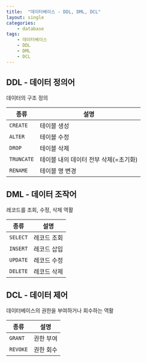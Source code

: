 ```yaml
---
title:  "데이터베이스 - DDL, DML, DCL"
layout: single
categories:
    - database
tags:
    - 데이터베이스
    - DDL
    - DML
    - DCL
---
```


## DDL - 데이터 정의어
데이터의 구조 정의

|종류|설명|
|-|-|
|`CREATE`|테이블 생성|
|`ALTER`|테이블 수정|
|`DROP`|테이블 삭제|
|`TRUNCATE`|테이블 내의 데이터 전부 삭제(=초기화)|
|`RENAME`|테이블 명 변경|

## DML - 데이터 조작어
레코드를 조회, 수정, 삭제 역활

|종류|설명|
|-|-|
|`SELECT`|레코드 조회|
|`INSERT`|레코드 삽입|
|`UPDATE`|레코드 수정|
|`DELETE`|레코드 삭제|
 
## DCL - 데이터 제어
데이터베이스의 권한을 부여하거나 회수하는 역활

|종류|설명|
|-|-|
|`GRANT`|권한 부여|
|`REVOKE`|권한 회수|


